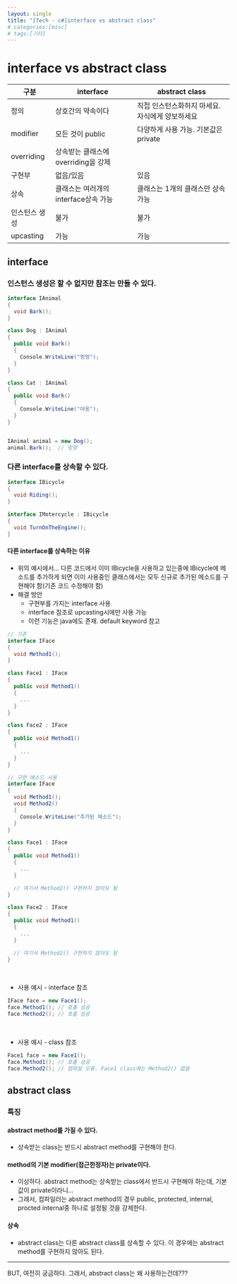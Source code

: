 ```yaml
---
layout: single
title: "[Tech - c#]interface vs abstract class"
# categories:[misc]
# tags:[기타]
---
```


# interface vs abstract class

| 구분          | interface                            | abstract class                                  |
| ------------- | ------------------------------------ | ----------------------------------------------- |
| 정의          | 상호간의 약속이다                    | 직접 인스턴스화하지 마세요. 자식에게 양보하세요 |
| modifier      | 모든 것이 public                     | 다양하게 사용 가능. 기본값은 private            |
| overriding    | 상속받는 클래스에 overriding을 강제  |                                                 |
| 구현부        | 없음/있음                            | 있음                                            |
| 상속          | 클래스는 여러개의 interface상속 가능 | 클래스는 1개의 클래스만 상속 가능               |
| 인스턴스 생성 | 불가                                 | 불가                                            |
| upcasting     | 가능                                 | 가능                                            |

## interface

### 인스턴스 생성은 할 수 없지만 참조는 만들 수 있다.

```c#
interface IAnimal
{
  void Bark();
}

class Dog : IAnimal
{
  public void Bark()
  {
    Console.WriteLine("멍멍");
  }
}

class Cat : IAnimal
{
  public void Bark()
  {
    Console.WriteLine("야옹");
  }
}


IAnimal animal = new Dog();
animal.Bark();  // 멍멍

```

### 다른 interface를 상속할 수 있다.

```c#
interface IBicycle
{
  void Riding();
}

interface IMotercycle : IBicycle
{
  void TurnOnTheEngine();
}

```

#### 다른 interface를 상속하는 이유

- 위의 예시에서... 다른 코드에서 이미 IBicycle을 사용하고 있는중에 IBicycle에 메소드를 추가하게 되면 이미 사용중인 클래스에서는 모두 신규로 추가된 메소드를 구현해야 함(기존 코드 수정해야 함)
- 해결 방안
  - 구현부를 가지는 interface 사용
  - interface 참조로 upcasting시에만 사용 가능
  - 이런 기능은 java에도 존재. default keyword 참고

```c#
// 기존
interface IFace
{
  void Method1();
}

class Face1 : IFace
{
  public void Method1()
  {
    ...
  }
}

class Face2 : IFace
{
  public void Method1()
  {
    ...
  }
}

// 구현 메소드 사용
interface IFace
{
  void Method1();
  void Method2()
  {
    Console.WriteLine("추가된 메소드");
  }
}

class Face1 : IFace
{
  public void Method1()
  {
    ...
  }

  // 여기서 Method2() 구현하지 않아도 됨
}

class Face2 : IFace
{
  public void Method1()
  {
    ...
  }

  // 여기서 Method2() 구현하지 않아도 됨
}
```

<br/>

- 사용 예시 - interface 참조

```c#
IFace face = new Face1();
face.Method1(); // 호출 성공
face.Method2(); // 호출 성공
```

<br/>

- 사용 예시 - class 참조

```c#
Face1 face = new Face1();
face.Method1(); // 호출 성공
face.Method2(); // 컴파일 오류. Face1 class에는 Method2() 없음
```

## abstract class

### 특징

#### abstract method를 가질 수 있다.

- 상속받는 class는 반드시 abstract method를 구현해야 한다.

#### method의 기본 modifier(접근한정자)는 private이다.

- 이상하다. abstract method는 상속받는 class에서 반드시 구현해야 하는데, 기본값이 private이라니...
- 그래서, 컴파일러는 abstract method의 경우 public, protected, internal, procted internal중 하나로 설정될 것을 강제한다.

#### 상속

- abstract class는 다른 abstract class를 상속할 수 있다. 이 경우에는 abstract method를 구현하지 않아도 된다.

---

BUT,
여전히 궁금하다.
그래서, abstract class는 왜 사용하는건데???
